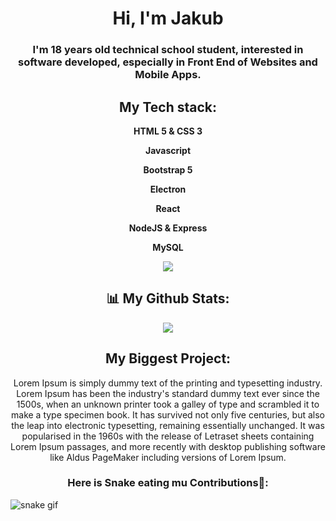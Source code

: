 <h1 align="center">Hi, I'm Jakub</h1>
<h3 align="center">I'm 18 years old technical school student, interested in software developed, especially in Front End of Websites and Mobile Apps.</h3>

<h2 align="center">My Tech stack:</h2>
<p align="center">
    <p align="center"><b>HTML 5 & CSS 3</b></p>
    <p align="center"><b>Javascript</b></p>
    <p align="center"><b>Bootstrap 5</b></p>
    <p align="center"><b>Electron</b></p>
    <p align="center"><b>React</b></p>
    <p align="center"><b>NodeJS & Express</b></p>
    <p align="center"><b>MySQL</b></p>
</p>

<p align="center">
  <a href="https://skillicons.dev">
    <img src="https://skillicons.dev/icons?i=html,css,js,bootstrap,electron,react,nodejs,express,mysql" />
  </a>
</p>


<h2 align="center">📊 My Github Stats:</h2>
<p align="center">
    <picture>
    <source 
      srcset="https://github-readme-stats.vercel.app/api?username=kubaxd864&show_icons=true&theme=react&hide_border=true&bg_color=0D1117"
      media="(prefers-color-scheme: dark)"
    />
    <source
      srcset="https://github-readme-stats.vercel.app/api?username=kubaxd864&show_icons=true"
      media="(prefers-color-scheme: light), (prefers-color-scheme: no-preference)"
    />
    <img src="https://github-readme-stats.vercel.app/api?username=kubaxd864&show_icons=true" />
    </picture>
</p>

<h2 align="center">My Biggest Project:</h2>
<p align="center">
    Lorem Ipsum is simply dummy text of the printing and typesetting industry. Lorem Ipsum has been the industry's standard dummy text ever since the 1500s, when an unknown printer took a galley of type and scrambled it to make a type specimen book. It has survived not only five centuries, but also the leap into electronic typesetting, remaining essentially unchanged. It was popularised in the 1960s with the release of Letraset sheets containing Lorem Ipsum passages, and more recently with desktop publishing software like Aldus PageMaker including versions of Lorem Ipsum.
</p>

<h3 align="center">Here is Snake eating mu Contributions🐍:</h3>

![snake gif](https://github.com/YOUR_USERNAME/YOUR_USERNAME/blob/output/github-contribution-grid-snake.gif)